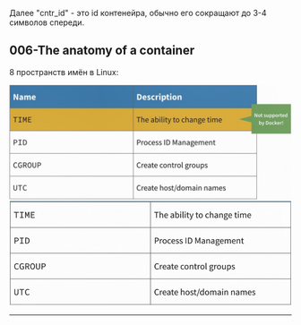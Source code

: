 Далее "cntr_id" - это id контенейра, обычно его сокращают до 3-4 символов спереди.

## 006-The anatomy of a container

8 пространств имён в Linux:

<img src="img/namespace1.1.jpg" width="684" />
<img src="img/namespace2.jpg" width="600" />

---